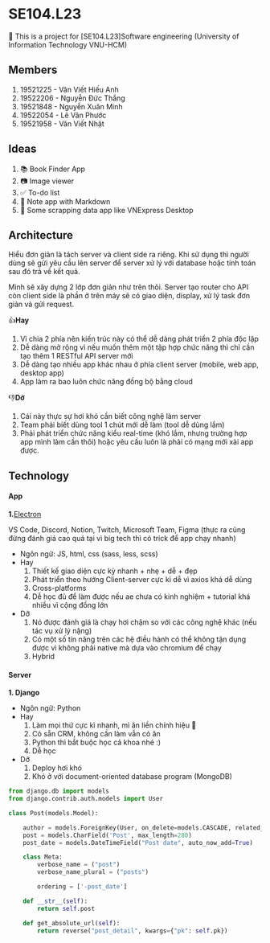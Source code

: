 # SE104.L23
🚀 This is a project for [SE104.L23]Software engineering (University of Information Technology VNU-HCM)

## Members
1. 19521225 - Văn Viết Hiếu Anh
2. 19522206 - Nguyễn Đức Thắng
3. 19521848 - Nguyễn Xuân Minh
4. 19522054 - Lê Văn Phước
5. 19521958 - Văn Viết Nhật

## Ideas

1. 📚 Book Finder App
2. 📷 Image viewer
3. ✅ To-do list
4. 📝 Note app with Markdown
5. 👻 Some scrapping data app like VNExpress Desktop

## Architecture

Hiểu đơn giản là tách server và client side ra riêng. Khi sử dụng thì người dùng sẽ gửi yêu cầu lên server để server xử lý với database hoặc tính toán sau đó trả về kết quả.

Mình sẽ xây dựng 2 lớp đơn giản như trên thôi. Server tạo router cho API còn client side là phần ở trên máy sẽ có giao diện, display, xử lý task đơn giản và gửi request.

👍**Hay** 

1. Vì chia 2 phía nên kiến trúc này có thể dễ dàng phát triển 2 phía độc lập
2. Dễ dàng mở rộng vì nếu muốn thêm một tập hợp chức năng thì chỉ cần tạo thêm 1 RESTful API server mới
3. Dễ dàng tạo nhiều app khác nhau ở phía client server (mobile, web app, desktop app)
4. App làm ra bao luôn chức năng đồng bộ bằng cloud

👎**Dỡ**

1. Cái này thực sự hơi khó cần biết công nghệ làm server
2. Team phải biết dùng tool 1 chút mới dễ làm (tool dễ dùng lắm)
3. Phải phát triển chức năng kiểu real-time (khó lắm, nhưng trường hợp app mình làm cần thôi) hoặc yêu cầu luôn là phải có mạng mới xài app được.

## Technology

#### App

**1.**[Electron](https://www.electronjs.org/)

VS Code, Discord, Notion, Twitch, Microsoft Team, Figma (thực ra cũng đừng đánh giá cao quá tại vì big tech thì có trick để app chạy nhanh)

- Ngôn ngữ: JS, html, css (sass, less, scss)
- Hay
  1. Thiết kế giao diện cực kỳ nhanh + nhẹ + dễ + đẹp
  2. Phát triển theo hướng Client-server cực kì dễ vì axios khá dễ dùng
  3. Cross-platforms
  4. Dễ học đủ để làm được nếu ae chưa có kinh nghiệm + tutorial khá nhiều vì cộng đồng lớn
- Dỡ
  1. Nó được đánh giá là chạy hơi chậm so với các công nghệ khác (nếu tác vụ xử lý nặng)
  2. Có một số tín năng trên các hệ điều hành có thể không tận dụng được vì không phải native mà dựa vào chromium để chạy
  3. Hybrid

#### Server
**1. Django**

- Ngôn ngữ: Python
- Hay
  1. Làm mọi thứ cực kì nhanh, mì ăn liền chính hiệu 🍜
  2. Có sẵn CRM, không cần làm vẫn có ăn
  3. Python thì bắt buộc học cả khoa nhé :)
  4. Dễ học
- Dỡ
  1. Deploy hơi khó
  2. Khó ở với document-oriented database program (MongoDB)

```python
from django.db import models
from django.contrib.auth.models import User

class Post(models.Model):

    author = models.ForeignKey(User, on_delete=models.CASCADE, related_name='author')
    post = models.CharField('Post', max_length=280)
    post_date = models.DateTimeField("Post date", auto_now_add=True)

    class Meta:
        verbose_name = ("post")
        verbose_name_plural = ("posts")

        ordering = ['-post_date']

    def __str__(self):
        return self.post

    def get_absolute_url(self):
        return reverse("post_detail", kwargs={"pk": self.pk})
```
